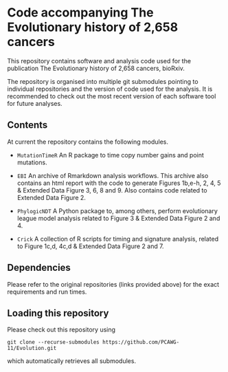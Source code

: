# Code accompanying The Evolutionary history of 2,658 cancers

This repository contains software and analysis code used for the publication The Evolutionary history of 2,658 cancers, bioRxiv.

The repository is organised into multiple git submodules pointing to individual repositories and the version of code used for the analysis.
It is recommended to check out the most recent version of each software tool for future analyses.

## Contents
At current the repository contains the following modules.

* `MutationTimeR`
An R package to time copy number gains and point mutations.

* `EBI`
An archive of Rmarkdown analysis workflows. This archive also contains an html report
with the code to generate Figures 1b,e-h, 2, 4, 5 & Extended Data Figure 3, 6, 8 and 9. Also contains code related to Extended Data Figure 2. 

* `PhylogicNDT`
A Python package to, among others, perform evolutionary league model analysis related to Figure 3 & Extended Data Figure 2 and 4.

* `Crick` 
A collection of R scripts for timing and signature analysis, related to Figure 1c,d, 4c,d & Extended Data Figure 2 and 7.

## Dependencies
Please refer to the original repositories (links provided above) for the exact requirements and run times.

## Loading this repository
Please check out this repository using
```
git clone --recurse-submodules https://github.com/PCAWG-11/Evolution.git
```
which automatically retrieves all submodules.

